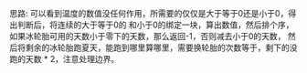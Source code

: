思路:
可以看到温度的数值没任何作用，所需要的仅仅是大于等于0还是小于0，得出判断后，将连续的大于等于0的
和小于0的绑定一块，算出数值，然后排个序，如果冰轮胎可用的天数小于零下的天数，那么返回-1，否则减去小于0的天数，
然后将剩余的冰轮胎跑夏天，能跑到哪里算哪里，需要换轮胎的次数等于，剩下的没跑的天数 * 2，注意处理边界。

